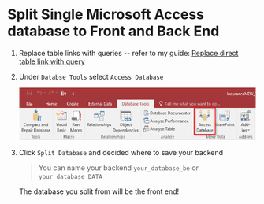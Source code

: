 # Split Single Microsoft Access database to Front and Back End

1. Replace table links with queries -- refer to my guide: [Replace direct table link with query](/database/microsoftAccess/tableToQuery.md)

2. Under `Databse Tools` select `Access Database`

   ![](img/db-split.png)

3. Click `Split Database` and decided where to save your backend

   > You can name your backend `your_database_be` or `your_database_DATA`

   The database you split from will be the front end!



